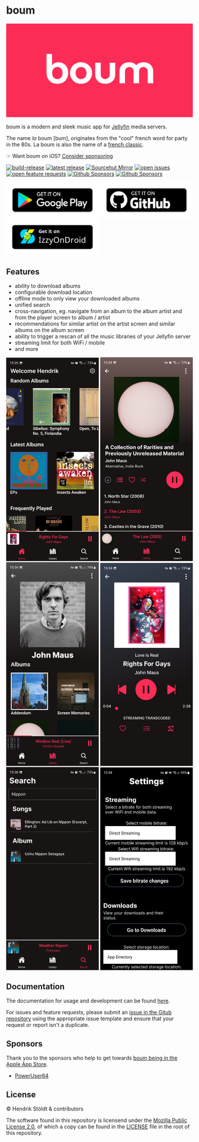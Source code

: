 # boum

![logo boum](./.github/.assets/header.png)

boum is a modern and sleek music app for [Jellyfin](https://github.com/jellyfin/jellyfin) media servers.

The name _la_ boum [bum], originates from the "cool" french word for party in the 80s. La boum is also the name of a [french classic](https://www.youtube.com/watch?v=D9KX35J1kWg).

☞ Want boum on iOS? [Consider sponsoring](https://github.com/henniaufmrenni/boum/issues/35)

[![build-release](https://github.com/henniaufmrenni/boum/actions/workflows/android-build-release.yml/badge.svg)](https://github.com/henniaufmrenni/boum/actions/workflows/android-build-release.yml)
[![latest release](https://badgen.net/github/release/henniaufmrenni/boum?icon=github)](https://github.com/henniaufmrenni/boum/releases/latest)
[![Sourcehut Mirror](https://img.shields.io/static/v1?label=Mirror&message=Sourcehut&logo=Git&color=blue)](https://git.sr.ht/~henniaufmrenni/boum)
[![open issues](https://img.shields.io/github/issues/henniaufmrenni/boum/bug?color=C6474F&label=open%20bug-issues)](https://github.com/henniaufmrenni/boum/issues?q=is%3Aissue+is%3Aopen+label%3Abug)
[![open feature requests](https://img.shields.io/github/issues/henniaufmrenni/boum/enhancement?color=B3ECEE&label=open%20feature-requests)](https://github.com/henniaufmrenni/boum/issues?q=is%3Aissue+is%3Aopen+label%3Aenhancement)
[![Github Sponsors](https://img.shields.io/static/v1?label=Sponsor&message=%E2%9D%A4&logo=GitHub&color=%23fe8e86)](https://github.com/sponsors/henniaufmrenni)
[![Github Sponsors](https://img.shields.io/static/v1?label=Sponsor&message=%E2%9D%A4&logo=liberapay&color=yellow)](https://liberapay.com/henniaufmrenni)

<p float="left">
  <a href="https://play.google.com/store/apps/details?id=de.eindm.boum"><img src=".github/.assets/badge-google-play.png" width="250"/></a>
  <a href="https://github.com/henniaufmrenni/boum/releases/latest"><img src=".github/.assets/badge-github.png" width="250"/></a>
  <a href="https://apt.izzysoft.de/fdroid/index/apk/de.eindm.boum"><img src=".github/.assets/badge-izzy-on-droid.png" width="250"/></a>
</p>

## Features

- ability to download albums
- configurable download location
- offline mode to only view your downloaded albums
- unified search
- cross-navigation, eg. navigate from an album to the album artist and from the player screen to album / artist
- recommendations for similar artist on the artist screen and similar albums on the album screen
- ability to trigger a rescan of all the music libraries of your Jellyfin server
- streaming limit for both WiFi / mobile
- and more

<p float="left">
  <img src=".github/.assets/screenshot-home.jpg" alt="home" width="250"/>
  <img src=".github/.assets/screenshot-album.jpg" alt="home" width="250"/>
  <img src=".github/.assets/screenshot-artist.jpg" alt="home" width="250"/>
  <img src=".github/.assets/screenshot-player.jpg" alt="home" width="250"/>
  <img src=".github/.assets/screenshot-search.jpg" alt="home" width="250"/>
  <img src=".github/.assets/screenshot-settings.jpg" alt="home" width="250"/>
</p>

## Documentation

The documentation for usage and development can be found [here](./DOCUMENTATION.md).

For issues and feature requests, please submit an [issue in the Gitub repository](https://github.com/henniaufmrenni/boum/issues) using the appropriate issue template and ensure that your request or report isn't a duplicate.

## Sponsors

Thank you to the sponsors who help to get towards [boum being in the Apple App Store](https://github.com/henniaufmrenni/boum/issues/35).

- [PowerUser64](https://github.com/PowerUser64)

## License

© Hendrik Stöldt & contributors

The software found in this repository is licensend under the [Mozilla Public License 2.0](https://spdx.org/licenses/MPL-2.0.html), of which a copy can be found in the [LICENSE](LICENSE) file in the root of this repository.
